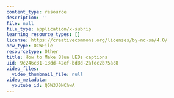 ```yaml
---
content_type: resource
description: ''
file: null
file_type: application/x-subrip
learning_resource_types: []
license: https://creativecommons.org/licenses/by-nc-sa/4.0/
ocw_type: OCWFile
resourcetype: Other
title: How to Make Blue LEDs captions
uid: 9c246c31-13dd-42ef-bd8d-2afec2b75ac8
video_files:
  video_thumbnail_file: null
video_metadata:
  youtube_id: Q5W3J0NChwA
---
```


